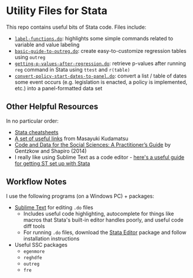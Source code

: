 # Utility Files for Stata

This repo contains useful bits of Stata code. Files include:
 * [`label-functions.do`](https://github.com/mackaytc/utility-files-stata/blob/master/label-functions.do): highlights some simple commands related to variable and value labeling
 * [`basic-guide-to-outreg.do`](https://github.com/mackaytc/utility-files-stata/blob/master/basic-guide-to-outreg.do): create easy-to-customize regression tables using `outreg`
 * [`getting-p-values-after-regression.do`](https://github.com/mackaytc/utility-files-stata/blob/master/getting-p-values-after-regression.do): retrieve p-values after running `reg` command in Stata using `ttest` and `r(table)`
 * [`convert-policy-start-dates-to-panel.do`](https://github.com/mackaytc/utility-files-stata/blob/master/convert-policy-start-dates-to-panel.do): convert a list / table of dates some event occurs (e.g. legislation is enacted, a policy is implemented, etc.) into a panel-formatted data set

## Other Helpful Resources

In no particular order:
 * [Stata cheatsheets](https://github.com/mackaytc/utility-files-stata/blob/master/pdf-guides/stata-cheat-sheets.pdf)
 * [A set of useful links](https://sites.google.com/site/mkudamatsu/stata) from Masayuki Kudamatsu
 * [Code and Data for the Social Sciences: A Practitioner’s Guide](https://github.com/mackaytc/utility-files-stata/blob/master/pdf-guides/code-and-data-stata-practitioners-guide.pdf) by Gentzkow and Shapiro (2014) 
 * I really like using Sublime Text as a code editor - [here's a useful guide for getting ST set up with Stata](https://acarril.github.io/posts/use-st3)
 
 ## Workflow Notes
 
 I use the following programs (on a Windows PC) + packages: 
  * [Sublime Text](https://www.sublimetext.com/) for editing `.do` files 
    * Includes useful code highlighting, autocomplete for things like macros that Stata's built-in editor handles poorly, and useful code diff tools
    * For running `.do` files, download the [Stata Editor](https://packagecontrol.io/packages/StataEditor) package and follow installation instructions
  * Useful SSC packages
    * ``egenmore``
    * ``reghdfe``
    * ``outreg``
    * ``fre``
